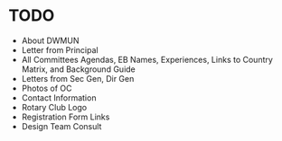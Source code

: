 # TODO

- About DWMUN
- Letter from Principal
- All Committees Agendas, EB Names, Experiences, Links to Country Matrix, and Background Guide
- Letters from Sec Gen, Dir Gen
- Photos of OC
- Contact Information
- Rotary Club Logo
- Registration Form Links
- Design Team Consult